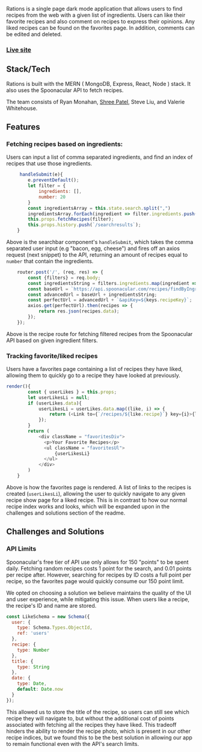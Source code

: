 Rations is a single page dark mode application that allows users to find recipes from the web with a given list of ingredients. Users can like their favorite recipes and also comment on recipes to express their opinions. Any liked recipes can be found on the favorites page. In addition, comments can be edited and deleted.

### <a href="https://rations.herokuapp.com/"><p font-size='30px'>Live site</p></a>

## Stack/Tech

Rations is built with the MERN ( MongoDB, Express, React, Node ) stack. It also uses the Spoonacular API to fetch recipes.

The team consists of Ryan Monahan, <a href="https://www.shreejpatel.com/" target="_blank">Shree Patel</a>, Steve Liu, and Valerie Whitehouse.

## Features

### Fetching recipes based on ingredients:

Users can input a list of comma separated ingredients, and find an index of recipes that use those ingredients.

```javascript    
     handleSubmit(e){
        e.preventDefault();
        let filter = {
            ingredients: [],
            number: 20
        }
        const ingredientsArray = this.state.search.split(",")
        ingredientsArray.forEach(ingredient => filter.ingredients.push(ingredient))
        this.props.fetchRecipes(filter);
        this.props.history.push(`/searchresults`);
    }
```
Above is the searchbar component's ```handleSubmit```, which takes the comma separated user input (e.g "bacon, egg, cheese") and fires off an axios request (next snippet) to the API, returning an amount of recipes equal to ```number``` that contain the ingredients.

```javascript
    router.post('/', (req, res) => {
        const {filters} = req.body;
        const ingredientsString = filters.ingredients.map(ingredient => ingredient + '%2C');
        const baseUrl = `https://api.spoonacular.com/recipes/findByIngredients?number=${filters.number}&ranking=1&ingredients=`
        const advancedUrl = baseUrl + ingredientsString;
        const perfectUrl = advancedUrl + `&apiKey=${keys.recipeKey}`;
        axios.get(perfectUrl).then(recipes => {
            return res.json(recipes.data);
        });
    });
```

Above is the recipe route for fetching filtered recipes from the Spoonacular API based on given ingredient filters.


### Tracking favorite/liked recipes

Users have a favorites page containing a list of recipes they have liked, allowing them to quickly go to a recipe they have looked at previously.

```javascript
render(){
        const { userLikes } = this.props;
        let userLikesLi = null;
        if (userLikes.data){
            userLikesLi = userLikes.data.map((like, i) => {
                return (<Link to={`/recipes/${like.recipe}`} key={i}>{like.title}</Link>)
            });
        }
        return (
            <div className = "favoritesDiv">
              <p>Your Favorite Recipes</p>
              <ul className = "favoritesUl">
                  {userLikesLi}
              </ul>
            </div>
        )
    }
```

Above is how the favorites page is rendered. A list of links to the recipes is created (```userLikesLi```), allowing the user to quickly navigate to any given recipe show page for a liked recipe. This is in contrast to how our normal recipe index works and looks, which will be expanded upon in the challenges and solutions section of the readme.

## Challenges and Solutions

### API Limits

Spoonacular's free tier of API use only allows for 150 "points" to be spent daily. Fetching random recipes costs 1 point for the search, and 0.01 points per recipe after. However, searching for recipes by ID costs a full point per recipe, so the favorites page would quickly consume our 150 point limit.

We opted on choosing a solution we believe maintains the quality of the UI and user experience, while mitigating this issue. When users like a recipe, the recipe's ID and name are stored.

```javascript
const LikeSchema = new Schema({
  user: {
    type: Schema.Types.ObjectId,
    ref: 'users'
  },
  recipe: {
    type: Number
  },
  title: {
    type: String
  },
  date: {
    type: Date,
    default: Date.now
  }
});
```

This allowed us to store the title of the recipe, so users can still see which recipe they will navigate to, but without the additional cost of points associated with fetching all the recipes they have liked. This tradeoff hinders the ability to render the recipe photo, which is present in our other recipe indices, but we found this to be the best solution in allowing our app to remain functional even with the API's search limits.
